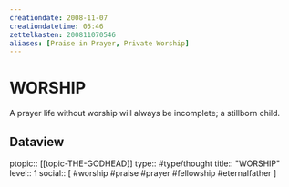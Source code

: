 ```yaml
---
creationdate: 2008-11-07
creationdatetime: 05:46
zettelkasten: 200811070546
aliases: [Praise in Prayer, Private Worship]
---
```

# WORSHIP
A prayer life without worship will always be incomplete; a stillborn child.

## Dataview
ptopic:: [[topic-THE-GODHEAD]]
type:: #type/thought
title:: "WORSHIP"
level:: 1
social:: [ #worship #praise #prayer #fellowship #eternalfather ]